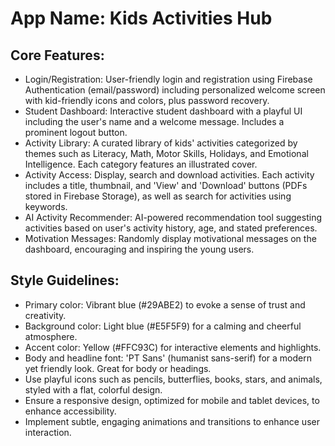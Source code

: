 # **App Name**: Kids Activities Hub

## Core Features:

- Login/Registration: User-friendly login and registration using Firebase Authentication (email/password) including personalized welcome screen with kid-friendly icons and colors, plus password recovery.
- Student Dashboard: Interactive student dashboard with a playful UI including the user's name and a welcome message. Includes a prominent logout button.
- Activity Library: A curated library of kids' activities categorized by themes such as Literacy, Math, Motor Skills, Holidays, and Emotional Intelligence. Each category features an illustrated cover.
- Activity Access: Display, search and download activities. Each activity includes a title, thumbnail, and 'View' and 'Download' buttons (PDFs stored in Firebase Storage), as well as search for activities using keywords.
- AI Activity Recommender: AI-powered recommendation tool suggesting activities based on user's activity history, age, and stated preferences.
- Motivation Messages: Randomly display motivational messages on the dashboard, encouraging and inspiring the young users.

## Style Guidelines:

- Primary color: Vibrant blue (#29ABE2) to evoke a sense of trust and creativity.
- Background color: Light blue (#E5F5F9) for a calming and cheerful atmosphere.
- Accent color: Yellow (#FFC93C) for interactive elements and highlights.
- Body and headline font: 'PT Sans' (humanist sans-serif) for a modern yet friendly look. Great for body or headings.
- Use playful icons such as pencils, butterflies, books, stars, and animals, styled with a flat, colorful design.
- Ensure a responsive design, optimized for mobile and tablet devices, to enhance accessibility.
- Implement subtle, engaging animations and transitions to enhance user interaction.